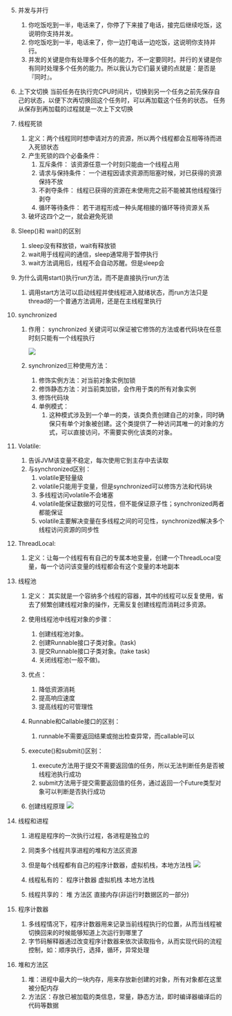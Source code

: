 



5. 并发与并行
	1. 你吃饭吃到一半，电话来了，你停了下来接了电话，接完后继续吃饭，这说明你支持并发。
	2. 你吃饭吃到一半，电话来了，你一边打电话一边吃饭，这说明你支持并行。
	3. 并发的关键是你有处理多个任务的能力，不一定要同时。并行的关键是你有同时处理多个任务的能力。所以我认为它们最关键的点就是：是否是『同时』。

6. 上下文切换
	当前任务在执行完CPU时间片，切换到另一个任务之前先保存自己的状态，以便下次再切换回这个任务时，可以再加载这个任务的状态。
	任务从保存到再加载的过程就是一次上下文切换

7. 线程死锁
	1. 定义：两个线程同时想申请对方的资源，所以两个线程都会互相等待而进入死锁状态
	2. 产生死锁的四个必备条件：
		1. 互斥条件：		该资源任意一个时刻只能由一个线程占用
		2. 请求与保持条件：   一个进程因请求资源而阻塞时候，对已获得的资源保持不放
		3. 不剥夺条件：       线程已获得的资源在未使用完之前不能被其他线程强行剥夺
		4. 循环等待条件：		若干进程形成一种头尾相接的循环等待资源关系
	3. 破坏这四个之一，就会避免死锁

8. Sleep()和 wait()的区别
	1. sleep没有释放锁，wait有释放锁
	2. wait用于线程间的通信，sleep通常用于暂停执行
	3. wait方法调用后，线程不会自动苏醒。但是sleep会

9. 为什么调用start()执行run方法，而不是直接执行run方法
	1. 调用start方法可以启动线程并使线程进入就绪状态，而run方法只是thread的一个普通方法调用，还是在主线程里执行

10. synchronized
	1. 作用： synchronized 关键词可以保证被它修饰的方法或者代码块在任意时刻只能有一个线程执行
	  	
		  ![](https://i.imgur.com/YGT8NoB.png)
	2. synchronized三种使用方法：
		1. 修饰实例方法：对当前对象实例加锁
		2. 修饰静态方法：对当前类加锁，会作用于类的所有对象实例
		3. 修饰代码块
		3. 单例模式： 
			1. 这种模式涉及到一个单一的类，该类负责创建自己的对象，同时确保只有单个对象被创建。这个类提供了一种访问其唯一的对象的方式，可以直接访问，不需要实例化该类的对象。

11. Volatile:
	1. 告诉JVM该变量不稳定，每次使用它到主存中去读取
	2. 与synchronized区别：
		1. volatile更轻量级
		2. volatile只能用于变量，但是synchronized可以修饰方法和代码块
		3. 多线程访问volatile不会堵塞
		4. volatile能保证数据的可见性，但不能保证原子性；synchronized两者都能保证
		5. volatile主要解决变量在多线程之间的可见性，synchronized解决多个线程访问资源的同步性

12. ThreadLocal:
	1. 定义：让每一个线程有有自己的专属本地变量，创建一个ThreadLocal变量，每一个访问该变量的线程都会有这个变量的本地副本

13. 线程池
	1. 定义： 其实就是一个容纳多个线程的容器，其中的线程可以反复使用，省去了频繁创建线程对象的操作，无需反复创建线程而消耗过多资源。
	2. 使用线程池中线程对象的步骤：
		1. 创建线程池对象。
		2. 创建Runnable接口子类对象。(task)
		3. 提交Runnable接口子类对象。(take task)
		4. 关闭线程池(一般不做)。
	3. 优点：
		1. 降低资源消耗
		2. 提高响应速度
		3. 提高线程的可管理性

	4. Runnable和Callable接口的区别：
		1. runnable不需要返回结果或抛出检查异常，而callable可以
	5. execute()和submit()区别：
		1. execute方法用于提交不需要返回值的任务，所以无法判断任务是否被线程池执行成功
		2. submit方法用于提交需要返回值的任务，通过返回一个Future类型对象可以判断是否执行成功
	6. 创建线程原理
		![](https://i.imgur.com/qP03vr2.png)



2. 线程和进程
	1. 进程是程序的一次执行过程，各进程是独立的
	2. 同类多个线程共享进程的堆和方法区资源
	3. 但是每个线程都有自己的程序计数器，虚拟机栈，本地方法栈
		![](https://i.imgur.com/0TazcwD.png)

	1. 线程私有的：
		程序计数器
		虚拟机栈
		本地方法栈
	2. 线程共享的：
		堆
		方法区
		直接内存(非运行时数据区的一部分)

3. 程序计数器
	1. 多线程情况下，程序计数器用来记录当前线程执行的位置，从而当线程被切换回来的时候能够知道上次运行到哪里了
	2. 字节码解释器通过改变程序计数器来依次读取指令，从而实现代码的流程控制，如：顺序执行，选择，循环，异常处理
	

4. 堆和方法区	
	1. 堆：进程中最大的一块内存，用来存放新创建的对象，所有对象都在这里被分配内存
	2. 方法区：存放已被加载的类信息，常量，静态方法，即时编译器编译后的代码等数据
		